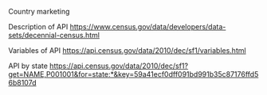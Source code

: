 Country marketing

Description of API
https://www.census.gov/data/developers/data-sets/decennial-census.html

Variables of API
https://api.census.gov/data/2010/dec/sf1/variables.html

API by state
https://api.census.gov/data/2010/dec/sf1?get=NAME,P001001&for=state:*&key=59a41ecf0dff091bd991b35c87176ffd56b8107d
